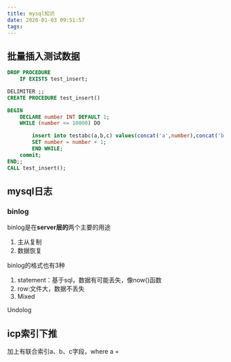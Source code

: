 ```yaml
---
title: mysql知识
date: 2020-01-03 09:51:57
tags:
---
```

## 批量插入测试数据

```sql
DROP PROCEDURE
    IF EXISTS test_insert;

DELIMITER ;;
CREATE PROCEDURE test_insert()

BEGIN
    DECLARE number INT DEFAULT 1;
    WHILE (number <= 10000) DO

        insert into testabc(a,b,c) values(concat('a',number),concat('b',number),concat('c',number));
        SET number = number + 1;
        END WHILE;
    commit;
END;;
CALL test_insert();
```

## mysql日志

### binlog

binlog是在**server层的**两个主要的用途

1. 主从复制
2. 数据恢复

binlog的格式也有3种

1. statement：基于sql，数据有可能丢失，像now()函数
2. row:文件大，数据不丢失
3. Mixed

Undolog

## icp索引下推

加上有联合索引a、b、c字段，where a =

# 